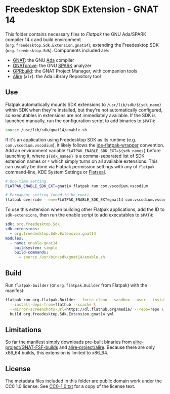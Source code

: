 <!--
  SPDX-FileCopyrightText: 2024 Junde Yhi <junde@yhi.moe>
  SPDX-License-Identifier: CC0-1.0
-->

# Freedesktop SDK Extension - GNAT 14

This folder contains necessary files to _Flatpak_ the GNU Ada/SPARK compiler 14.x and build environment (`org.freedesktop.Sdk.Extension.gnat14`), extending the Freedesktop SDK (`org.freedesktop.Sdk`). Components included are:

- [GNAT]: the GNU [Ada] compiler
- [GNATprove]: the GNU [SPARK] analyzer
- [GPRbuild]: the GNAT Project Manager, with companion tools
- [Alire] (`alr`): the Ada Library Repository tool

[GNAT]: https://gcc.gnu.org/onlinedocs/gnat_ugn/
[Ada]: https://www.adacore.com/about-ada
[GNATprove]: https://github.com/AdaCore/spark2014
[SPARK]: https://www.adacore.com/about-spark
[GPRbuild]: https://github.com/AdaCore/gprbuild
[Alire]: https://alire.ada.dev/

## Use

Flatpak automatically mounts SDK extensions to `/usr/lib/sdk/${sdk_name}` within SDK when they're installed, but they're not automatically configured, so executables in extensions are not immediately available. If the SDK is launched manually, run the configuration script to add binaries to `$PATH`:

```sh
source /usr/lib/sdk/gnat14/enable.sh
```

If it's an application using Freedesktop SDK as its runtime (e.g. `com.vscodium.vscodium`), it likely follows the [ide-flatpak-wrapper] convention. Add an environment variable `FLATPAK_ENABLE_SDK_EXT=${sdk_names}` before launching it, where `${sdk_names}` is a comma-separated list of SDK extension names or `*` which simply turns on all available extensions. This can usually be done via Flatpak permission settings with any of `flatpak` command-line, KDE System Settings or [Flatseal].

```sh
# One-time setting
FLATPAK_ENABLE_SDK_EXT=gnat14 flatpak run com.vscodium.vscodium

# Permanent setting (need to be root)
flatpak override --env=FLATPAK_ENABLE_SDK_EXT=gnat14 com.vscodium.vscodium
```

To use this extension when building other Flatpak applications, add the ID to `sdk-extensions`, then run the enable script to add executables to `$PATH`:

```yaml
sdk: org.freedesktop.Sdk
sdk-extensions:
  - org.freedesktop.Sdk.Extension.gnat14
modules:
  - name: enable-gnat14
    buildsystem: simple
    build-commands:
      - source /usr/bin/sdk/gnat14/enable.sh
```

[Flatseal]: https://flathub.org/apps/com.github.tchx84.Flatseal
[ide-flatpak-wrapper]: https://github.com/flathub-infra/ide-flatpak-wrapper

## Build

Run `flatpak-builder` (or `org.flatpak.Builder` from Flatpak) with the manifest:

```sh
flatpak run org.flatpak.Builder --force-clean --sandbox --user --install \
  --install-deps-from=flathub --ccache \
  --mirror-screenshots-url=https://dl.flathub.org/media/ --repo=repo \
  build org.freedesktop.Sdk.Extension.gnat14.yml
```

## Limitations

So far the manifest simply downloads pre-built binaries from [alire-project/GNAT-FSF-builds](https://github.com/alire-project/GNAT-FSF-builds/releases) and [alire-project/alire](https://github.com/alire-project/alire/releases). Because there are only x86_64 builds, this extension is limited to x86_64.

## License

The metadata files included in this folder are public domain work under the CC0 1.0 license. See [CC0-1.0.txt](./LICENSES/CC0-1.0.txt) for a copy of the license text.
